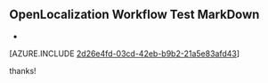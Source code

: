 ## OpenLocalization Workflow Test MarkDown
* 

[AZURE.INCLUDE [2d26e4fd-03cd-42eb-b9b2-21a5e83afd43](calleeMd1.md)]

 
thanks!